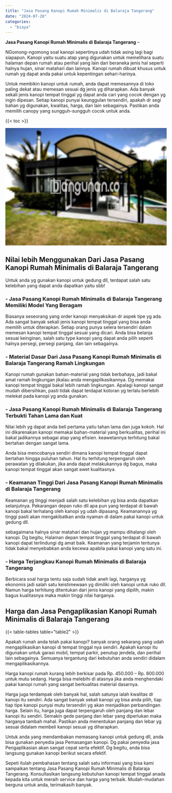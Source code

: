 ```yaml
---
title: "Jasa Pasang Kanopi Rumah Minimalis di Balaraja Tangerang"
date: "2024-07-28"
categories: 
  - "biaya"
---
```


**Jasa Pasang Kanopi Rumah Minimalis di Balaraja Tangerang** –

NGomong-ngomong soal kanopi sepertinya udah tidak asing lagi bagi siapapun. Kanopi yaitu suatu atap yang digunakan untuk memelihara suatu halaman depan rumah atau perihal yang lain dari beraneka jenis hal seperti halnya hujan, sinar matahari dan lainnya. Kanopi rumah dibuat khusus untuk rumah yg dapat anda pakai untuk kepentingan sehari-harinya.

Untuk membikin kanopi untuk rumah, anda dapat memesannya di toko paling dekat atau memesan sesuai dg jenis yg diharapkan. Ada banyak sekali jenis kanopi tempat tinggal yg dapat anda cari yang cocok dengan yg ingin dipesan. Setiap kanopi punyai keunggulan tersendiri, apakah dr segi bahan yg digunakan, kwalitas, harga, dan lain sebagainya. Pastikan anda memilih canopy yang sungguh-sungguh cocok untuk anda.

{{< toc >}}

![Jasa Pasang Kanopi Rumah Minimalis di Balaraja Tangerang](/images/harga-kanopi-minimalis-64.png)

## Nilai lebih Menggunakan Dari Jasa Pasang Kanopi Rumah Minimalis di Balaraja Tangerang

Untuk anda yg gunakan kanopi untuk gedung dll, terdapat salah satu kelebihan yang dapat anda dapatkan yaitu sbb!

### \- Jasa Pasang Kanopi Rumah Minimalis di Balaraja Tangerang Memiliki Model Yang Beragam

Biasanya seseorang yang order kanopi menyaksikan dr aspek tipe yg ada. Ada sangat banyak sekali jenis kanopi tempat tinggal yang bisa anda memilih untuk diterapkan. Setiap orang punya selera tersendiri dalam memesan kanopi tempat tinggal sesuai yang dicari. Anda bisa belanja sesuai keinginan, salah satu type kanopi yang dapat anda pilih seperti halnya persegi, persegi panjang, dan lain sebagainya.

### \- Material Dasar Dari Jasa Pasang Kanopi Rumah Minimalis di Balaraja Tangerang Ramah Lingkungan

Kanopi rumah gunakan bahan-material yang tidak berbahaya, jadi bakal amat ramah lingkungan jikalau anda mengaplikasikannya. Dg memakai kanopi tempat tinggal bakal lebih ramah lingkungan. Apalagi kanopi sangat mudah dibersihkan, pasti tidak dapat terdapat kotoran yg terlalu berlebih melekat pada kanopi yg anda gunakan.

### \- Jasa Pasang Kanopi Rumah Minimalis di Balaraja Tangerang Terbukti Tahan Lama dan Kuat

Nilai lebih yg dapat anda beli pertama yaitu tahan lama dan juga kokoh. Hal ini dikarenakan kanopi memakai bahan-material yang berkualitas, perihal ini bakal jadikannya sebagai atap yang efisien. keawetannya terhitung bakal bertahan dengan sangat lama.

Anda bisa mencobanya sendiri dimana kanopi tempat tinggal dapat bertahan hingga puluhan tahun. Hal itu terhitung terpengaruh oleh perawatan yg dilakukan, jika anda dapat melakukannya dg bagus, maka kanopi tempat tinggal akan sangat awet kualitasnya.

### \- Keamanan Tinggi Dari Jasa Pasang Kanopi Rumah Minimalis di Balaraja Tangerang

Keamanan yg tinggi menjadi salah satu kelebihan yg bisa anda dapatkan selanjutnya. Pekarangan depan ruko dll apa pun yang terdapat di bawah kanopi bakal terhalang oleh kanopi yg udah dipasang. Keamanannya yg tinggi pasti akan mengakibatkan anda nyaman di dalam pakai kanopi untuk gedung dll.

sebagaimana halnya sinar matahari dan hujan yg mampu dihalangi oleh kanopi. Dg begitu, Halaman depan tempat tinggal yang terdapat di bawah kanopi dapat terlindungi dg amat baik. Keamanan yang terjamin tentunya tidak bakal menyebabkan anda kecewa apabila pakai kanopi yang satu ini.

### \- Harga Terjangkau Kanopi Rumah Minimalis di Balaraja Tangerang

Berbicara soal harga tentu saja sudah tidak aneh lagi, harganya yg ekonomis jadi salah satu keistimewaan yg dimiliki oleh kanopi untuk ruko dll. Namun harga terhitung ditentukan dari jenis kanopi yang dipilih, makin bagus kualitasnya maka makin tinggi nilai harganya.

## Harga dan Jasa Pengaplikasian Kanopi Rumah Minimalis di Balaraja Tangerang

{{< table-tables table="table2" >}}

Apakah rumah anda telah pakai kanopi? banyak orang sekarang yang udah mengaplikasikan kanopi di tempat tinggal nya sendiri. Apakah kanopi itu digunakan untuk garasi mobil, tempat parkir, penutup jendela, dan perihal lain sebagainya. Semuanya tergantung dari kebutuhan anda sendiri didalam mengaplikasikannya.

Harga kanopi rumah kurang lebih berkisar pada Rp. 450.000 – Rp. 800.000 untuk mutu sedang. Harga bisa melebihi di atasnya jika anda menghendaki pakai kanopi rumah yang sangat berkualitas material dasarnya.

Harga juga terdampak oleh banyak hal, salah satunya ialah kwalitas dr kanopi itu sendiri. Ada sangat banyak sekali kanopi yg bisa anda pilih, tiap tiap tipe kanopi punyai mutu tersendiri yg akan menjadikan perbandingan harga. Selain itu, harga juga dapat terpengaruh oleh panjang dan lebar kanopi itu sendiri. Semakin gede panjang dan lebar yang diperlukan maka harganya tambah mahal. Pastikan anda menentukan panjang dan lebar yg sesuai didalam membeli kanopi sesuai yg diharapkan.

Untuk anda yang mendambakan memasang kanopi untuk gedung dll, anda bisa gunakan penyedia jasa Pemasangan kanopi. Dg pakai penyedia jasa Pengaplikasian akan sangat cepat serta efektif. Dg begitu, anda bisa langsung gunakan kanopi berikut secara efektif.

Sepeti itulah pembahasan tentang salah satu informasi yang bisa kami sampaikan tentang Jasa Pasang Kanopi Rumah Minimalis di Balaraja Tangerang. Konsultasikan langsung kebutuhan kanopi tempat tinggal anada kepada kita untuk meraih service dan harga yang terbaik. Mudah-mudahan berguna untuk anda, terimakasih banyak.
